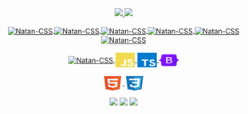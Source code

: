 

<div align="center">
  <a href="https://github.com/natanbravo"> 
  <img height="180em" src="https://github-readme-stats.vercel.app/api?username=natanbravo&show_icons=true&theme=dark&include_all_commits=true&count_private=true"/>
  <img height="180em" src="https://github-readme-stats.vercel.app/api/top-langs/?username=natanbravo&layout=compact&langs_count=7&theme=dark"/>
</div>
  
  <div  align="center" style="display: inline_block"><br>
  <img  align="center" alt="Natan-CSS" height="35" width="35"  src="https://cdn.jsdelivr.net/gh/devicons/devicon/icons/dart/dart-original.svg" />
  <img  align="center" alt="Natan-CSS" height="40" width="40"  src="https://cdn.jsdelivr.net/gh/devicons/devicon/icons/python/python-original.svg" />
  <img  align="center" alt="Natan-CSS" height="30" width="40"  src="https://cdn.jsdelivr.net/gh/devicons/devicon/icons/nodejs/nodejs-original.svg" />
  <img  align="center" alt="Natan-CSS" height="30" width="40"  src="https://cdn.jsdelivr.net/gh/devicons/devicon/icons/postgresql/postgresql-original.svg" />
  <img  align="center" alt="Natan-CSS" height="30" width="40"  src="https://cdn.jsdelivr.net/gh/devicons/devicon/icons/mysql/mysql-original.svg" />
  <img  align="center" alt="Natan-CSS" height="30" width="40"  src="https://cdn.jsdelivr.net/gh/devicons/devicon/icons/sequelize/sequelize-original.svg" />
     <br/>
     <br/>
  <img  align="center" alt="Natan-CSS" height="30" width="40"  src="https://cdn.jsdelivr.net/gh/devicons/devicon/icons/react/react-original.svg" />
  <img align="center" alt="Natan-Js" height="30" width="40" src="https://raw.githubusercontent.com/devicons/devicon/master/icons/javascript/javascript-plain.svg">
  <img align="center" alt="Natan-Js" height="30" width="40" src="https://raw.githubusercontent.com/devicons/devicon/master/icons/typescript/typescript-plain.svg">
  <img align="center" alt="Natan-CSS" height="30" width="40" src="https://raw.githubusercontent.com/devicons/devicon/master/icons/bootstrap/bootstrap-original.svg">
     <br/>
     <br/>
  <img align="center" alt="Natan-HTML" height="30" width="40" src="https://raw.githubusercontent.com/devicons/devicon/master/icons/html5/html5-original.svg">
  <img align="center" alt="Natan-CSS" height="30" width="40" src="https://raw.githubusercontent.com/devicons/devicon/master/icons/css3/css3-original.svg">
  


</div>
  
  </p>
  
 <div  align="center"> 
  <a  align="center" href="https://wa.me/5545999436863" target="_blank"><img src="https://img.shields.io/badge/WhatsApp-25D366?style=for-the-badge&logo=whatsapp&logoColor=white" target="_blank"></a>
  <a  align="center" href="https://www.instagram.com/bravo_codes/" target="_blank"><img src="https://img.shields.io/badge/-Instagram-%23E4405F?style=for-the-badge&logo=instagram&logoColor=white" target="_blank"></a>
  <a  align="center" href="https://www.linkedin.com/in/natan-oliveira-bravo-71023822b" target="_blank"><img src="https://img.shields.io/badge/-LinkedIn-%230077B5?style=for-the-badge&logo=linkedin&logoColor=white" target="_blank"></a> 
</div>

